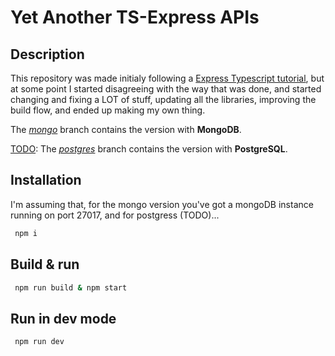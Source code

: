 # Yet Another TS-Express APIs

## Description

This repository was made initialy following a [Express Typescript tutorial](https://wanago.io/courses/typescript-express-tutorial/), but at some point I started disagreeing with the way that was done, and started changing and fixing a LOT of stuff, updating all the libraries, improving the build flow, and ended up making my own thing.

The [_mongo_](https://github.com/spersico/yatse-apis/tree/mongo) branch contains the version with **MongoDB**.

[TODO](https://github.com/spersico/yatse-apis/issues): The [_postgres_](https://github.com/spersico/yatse-apis/tree/postgres) branch contains the version with **PostgreSQL**.

## Installation

I'm assuming that, for the mongo version you've got a mongoDB instance running on port 27017, and for postgress (TODO)... 

```bash
 npm i
```

## Build & run

```bash
 npm run build & npm start
```

## Run in dev mode

```bash
 npm run dev
```
